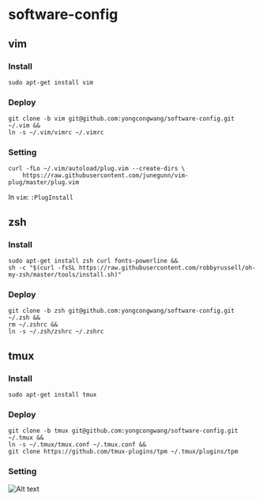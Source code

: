 # software-config

## vim

### Install
```
sudo apt-get install vim
```

### Deploy
```
git clone -b vim git@github.com:yongcongwang/software-config.git ~/.vim && 
ln -s ~/.vim/vimrc ~/.vimrc
```

### Setting
```
curl -fLo ~/.vim/autoload/plug.vim --create-dirs \
    https://raw.githubusercontent.com/junegunn/vim-plug/master/plug.vim
```

In `vim`:
`:PlugInstall`


## zsh

### Install
```
sudo apt-get install zsh curl fonts-powerline &&
sh -c "$(curl -fsSL https://raw.githubusercontent.com/robbyrussell/oh-my-zsh/master/tools/install.sh)"
```

### Deploy
```
git clone -b zsh git@github.com:yongcongwang/software-config.git ~/.zsh && 
rm ~/.zshrc &&
ln -s ~/.zsh/zshrc ~/.zshrc
```

## tmux
### Install
```
sudo apt-get install tmux
```

### Deploy
```
git clone -b tmux git@github.com:yongcongwang/software-config.git ~/.tmux && 
ln -s ~/.tmux/tmux.conf ~/.tmux.conf &&
git clone https://github.com/tmux-plugins/tpm ~/.tmux/plugins/tpm
```

### Setting

![Alt text](https://g.gravizo.com/source/custom_mark10?https%3A%2F%2Fraw.githubusercontent.com%2Fyongcongwang%2Fsoftware-config%2Fmaster%2FREADME.md)

[//]: # (sdfasdf
custom_mark10
  digraph G {
    size ="4,4";
    main [shape=box];
    main -> parse [weight=8];
    parse -> execute;
    main -> init [style=dotted];
    main -> cleanup;
    execute -> { make_string; printf};
    init -> make_string;
    edge [color=red];
    main -> printf [style=bold,label="100 times"];
    make_string [label="make a string"];
    node [shape=box,style=filled,color=".7 .3 1.0"];
    execute -> compare;
  }
custom_mark10
)
